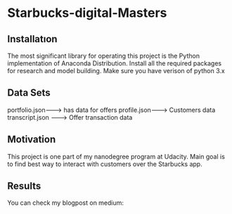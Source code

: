 # Starbucks-digital-Masters
## Installatıon
The most significant library for operating this project is the Python implementation of Anaconda Distribution. Install all the required packages for research and model building.
Make sure you have verison of python 3.x
## Data Sets
portfolio.json---> has data for offers
profile.json---> Customers data
transcript.json ---> Offer transaction data
## Motivation
This project is one part of my nanodegree program at Udacity. Main goal is to find best way to interact with customers over the Starbucks app.
## Results
You can check my blogpost on medium: 

